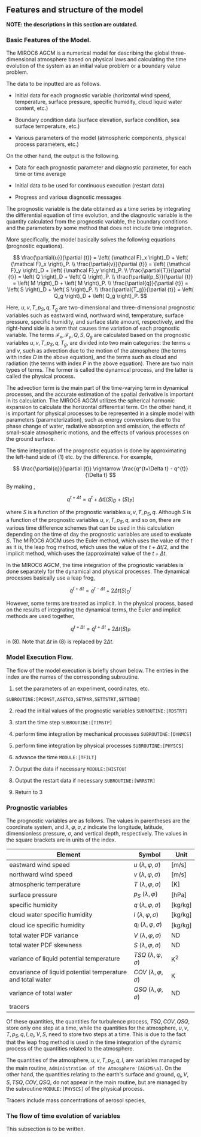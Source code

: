 ## Features and structure of the model

**NOTE: the descriptions in this section are outdated.**

### Basic Features of the Model.

The MIROC6 AGCM is a numerical model for describing the global three-dimensional atmosphere based on physical laws and calculating the time evolution of the system as an initial value problem or a boundary value problem.

The data to be inputted are as follows.

- Initial data for each prognostic variable (horizontal wind speed, temperature, surface pressure, specific humidity, cloud liquid water content, etc.)

- Boundary condition data (surface elevation, surface condition, sea surface temperature, etc.)

- Various parameters of the model (atmospheric components, physical process parameters, etc.)

On the other hand, the output is the following.

- Data for each prognostic parameter and diagnostic parameter, for each time or time average

- Initial data to be used for continuous execution (restart data)

- Progress and various diagnostic messages

The prognostic variable is the data obtained as a time series by integrating the differential equation of time evolution, and the diagnostic variable is the quantity calculated from the prognostic variable, the boundary conditions and the parameters by some method that does not include time integration.

More specifically, the model basically solves the following equations (prognostic equations).

$$
  \frac{\partial{u}}{\partial {t}}  =  \left( {\mathcal F}_x \right)_D + \left( {\mathcal F}_x \right)_P.
   \\
  \frac{\partial{v}}{\partial {t}}  =  \left( {\mathcal F}_y \right)_D + \left( {\mathcal F}_y \right)_P. \\
  \frac{\partial{T}}{\partial {t}}  =  \left( Q \right)_D + \left( Q \right)_P. \\
  \frac{\partial{p_S}}{\partial {t}}  =  \left( M \right)_D + \left( M \right)_P. \\
  \frac{\partial{q}}{\partial {t}}  =  \left( S \right)_D + \left( S \right)_P. \\
  \frac{\partial{T_g}}{\partial {t}}  =  \left( Q_g \right)_D + \left( Q_g \right)_P.
$$

Here, $u,v,T,p_S,q,T_g$ are two-dimensional and three-dimensional prognostic variables such as eastward wind, northward wind, temperature, surface pressure, specific humidity, and surface state amount, respectively, and the right-hand side is a term that causes time variation of each prognostic variable. The terms ${\mathcal F}_x,{\mathcal F}_y,Q,S,Q_g$ are calculated based on the prognostic variables $u,v,T,p_S,q,T_g$, are divided into two main categories: the terms $u$ and $v$, such as advection due to the motion of the atmosphere (the terms with index $D$ in the above equation), and the terms such as cloud and radiation (the terms with index $P$ in the above equation). There are two main types of terms. The former is called the dynamical process, and the latter is called the physical process.

The advection term is the main part of the time-varying term in dynamical processes, and the accurate estimation of the spatial derivative is important in its calculation. The MIROC6 AGCM utilizes the spherical harmonic expansion to calculate the horizontal differential term. On the other hand, it is important for physical processes to be represented in a simple model with parameters (parameterization), such as energy conversions due to the phase change of water, radiative absorption and emission, the effects of small-scale atmospheric motions, and the effects of various processes on the ground surface.

The time integration of the prognostic equation is done by approximating the left-hand side of (1) etc. by the difference. For example,

$$
  \frac{\partial{q}}{\partial {t}} \rightarrow \frac{q^{t+\Delta t} - q^{t}}{\Delta t}
$$


By making ,

$$
  q^{t+\Delta t} = q^{t}
       + \Delta t \left[ \left( S \right)_D + \left( S \right)_P  \right]
$$


where $S$ is a function of the prognostic variables $u,v,T,p_S,q$. Although $S$ is a function of the prognostic variables $u,v,T,p_S,q$, and so on, there are various time difference schemes that can be used in this calculation depending on the time of day the prognostic variables are used to evaluate $S$. The MIROC6 AGCM uses the Euler method, which uses the value of the $t$ as it is, the leap frog method, which uses the value of the $t+\Delta t/2$, and the implicit method, which uses the (approximate) value of the $t+\Delta t$.

In the MIROC6 AGCM, the time integration of the prognostic variables is done separately for the dynamical and physical processes. The dynamical processes basically use a leap frog,

$$
  \tilde{q}^{t+\Delta t} = q^{t-\Delta t} + 2 \Delta t \left( S \right)_D^{t}
$$

However, some terms are treated as implicit. In the physical process, based on the results of integrating the dynamical terms, the Euler and implicit methods are used together,

$$
  q^{t+\Delta t} = \tilde{q}^{t+\Delta t} + 2 \Delta t \left( S \right)_P
$$


in (8). Note that $\Delta t$ in (8) is replaced by $2 \Delta t$.

### Model Execution Flow.

The flow of the model execution is briefly shown below. The entries in the index are the names of the corresponding subroutine.

1. set the parameters of an experiment, coordinates, etc.

`SUBROUTINE:[PCONST,ASETCO,SETPAR,SETTSTRT,SETTEND]`

2. read the initial values of the prognostic variables `SUBROUTINE:[RDSTRT]`

3. start the time step `SUBROUTINE:[TIMSTP]`

4. perform time integration by mechanical processes `SUBROUTINE:[DYNMCS]`

5. perform time integration by physical processes `SUBROUTINE:[PHYSCS]`

6. advance the time `MODULE:[TFILT]`

7. Output the data if necessary `MODULE:[HISTOU]`

8. Output the restart data if necessary `SUBROUTINE:[WRRSTR]`

9. Return to 3

### Prognostic variables

The prognostic variables are as follows. The values in parentheses are the coordinate system, and $\lambda,\varphi,\sigma, z$ indicate the longitude, latitude, dimensionless pressure, $\sigma$, and vertical depth, respectively. The values in the square brackets are in units of the index.

| Element | Symbol | Unit |
| ------- | ------- | ------- |
| eastward wind speed | $u$ ($\lambda,\varphi,\sigma$) | $\mathrm{[m/s]}$|
| northward wind speed | $v$ ($\lambda,\varphi,\sigma$) | $\mathrm{[m/s]}$|
| atmospheric temperature | $T$ ($\lambda,\varphi,\sigma$) | $\mathrm{[K]}$ |
| surface pressure | $p_S$ ($\lambda,\varphi$) |  $\mathrm{[hPa]}$ |
| specific humidity | $q$ ($\lambda,\varphi,\sigma$) |  $\mathrm{[kg/kg]}$ |
| cloud water specific humidity | $l$ ($\lambda,\varphi,\sigma$) |  $\mathrm{[kg/kg]}$ |
| cloud ice specific humidity | $q_i$ ($\lambda,\varphi,\sigma$) |  $\mathrm{[kg/kg]}$ |
| total water PDF variance | $V$ ($\lambda,\varphi,\sigma$) |  $\mathrm{ND}$ |
| total water PDF skewness | $S$ ($\lambda,\varphi,\sigma$) |  $\mathrm{ND}$ |
| variance of liquid potential temperature | $TSQ$ ($\lambda,\varphi,\sigma$) |  $\mathrm{K^2}$ |
| covariance of liquid potential temperature and total water | $COV$ ($\lambda,\varphi,\sigma$) |  $\mathrm{K}$ |
| variance of total water | $QSQ$ ($\lambda,\varphi,\sigma$) |  $\mathrm{ND}$ |
| tracers | | |

Of these quantities, the quantities for turbulence process, $TSQ, COV, QSQ$, store only one step at a time, while the quantities for the atmosphere, $u, v, T, p_S, q, l, q_i, V, S$, need to store two steps at a time. This is due to the fact that the leap frog method is used in the time integration of the dynamic process of the quantities related to the atmosphere.

The quantities of the atmosphere, $u, v, T, p_S, q, l$, are variables managed by the main routine, `Administration of the Atmosphere'[AGCM5\a]`. On the other hand, the quantities relating to the earth's surface and ground, $q_i, V, S, TSQ, COV, QSQ$, do not appear in the main routine, but are managed by the subroutine `MODULE:[PHYSCS]` of the physical process.

Tracers include mass concentrations of aerosol species,

### The flow of time evolution of variables

This subsection is to be written.
